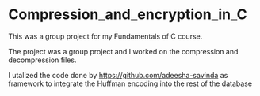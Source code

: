 # Compression_and_encryption_in_C

This was a group project for my Fundamentals of C course.

The project was a group project and I worked on the compression and decompression files.

I utalized the code done by https://github.com/adeesha-savinda as framework to integrate the Huffman encoding into the rest of the database
